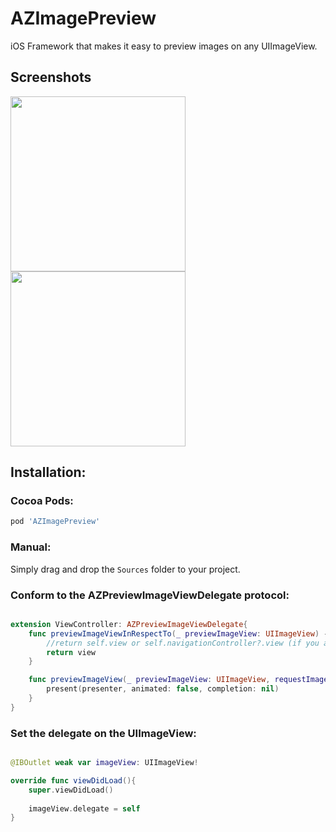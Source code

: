 # AZImagePreview
iOS Framework that makes it easy to preview images on any UIImageView.

## Screenshots
<img src="Screenshots/sc1.gif" width="280" /> <img src="Screenshots/sc2.gif" width="280" /> 


## Installation:

### Cocoa Pods:

```bash
pod 'AZImagePreview'
```

### Manual:

Simply drag and drop the ```Sources``` folder to your project.


### Conform to the AZPreviewImageViewDelegate protocol:

```swift

extension ViewController: AZPreviewImageViewDelegate{
    func previewImageViewInRespectTo(_ previewImageView: UIImageView) -> UIView? {
        //return self.view or self.navigationController?.view (if you are using a navigation controller.
        return view
    }

    func previewImageView(_ previewImageView: UIImageView, requestImagePreviewWithPreseneter presenter: AZImagePresenterViewController) {
        present(presenter, animated: false, completion: nil)
    }
}

```

### Set the delegate on the UIImageView:

```swift

@IBOutlet weak var imageView: UIImageView!

override func viewDidLoad(){
    super.viewDidLoad()
    
    imageView.delegate = self
}

```
